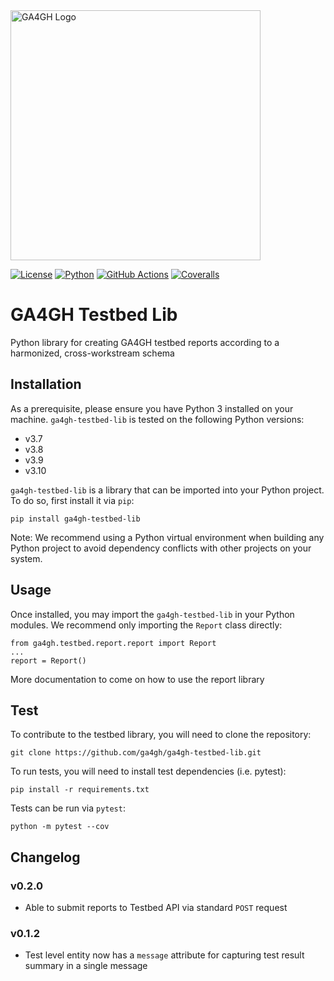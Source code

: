 <img src="https://www.ga4gh.org/wp-content/themes/ga4gh/dist/assets/svg/logos/logo-full-color.svg" alt="GA4GH Logo" style="width: 400px;"/>

[![License](https://img.shields.io/badge/License-Apache%202.0-blue.svg?style=flat-square)](https://opensource.org/licenses/Apache-2.0)
[![Python](https://img.shields.io/badge/python-3.7|3.8|3.9|3.10-blue.svg?style=flat-square)](https://www.python.org/)
[![GitHub Actions](https://img.shields.io/github/workflow/status/ga4gh/ga4gh-testbed-lib/Test/main?style=flat-square)](https://github.com/ga4gh/ga4gh-testbed-lib/actions)
[![Coveralls](https://img.shields.io/coveralls/github/ga4gh/ga4gh-testbed-lib/main?style=flat-square)](https://coveralls.io/github/ga4gh/ga4gh-testbed-lib)

# GA4GH Testbed Lib

Python library for creating GA4GH testbed reports according to a harmonized, cross-workstream schema

## Installation

As a prerequisite, please ensure you have Python 3 installed on your machine.
`ga4gh-testbed-lib` is tested on the following Python versions:
* v3.7
* v3.8
* v3.9
* v3.10

`ga4gh-testbed-lib` is a library that can be imported into your Python project.
To do so, first install it via `pip`:

```
pip install ga4gh-testbed-lib
```

Note: We recommend using a Python virtual environment when building any Python project to avoid dependency conflicts with other projects on your system.

## Usage

Once installed, you may import the `ga4gh-testbed-lib` in your Python modules. We recommend only importing the `Report` class directly: 
```
from ga4gh.testbed.report.report import Report
...
report = Report()
```

More documentation to come on how to use the report library

## Test

To contribute to the testbed library, you will need to clone the repository:
```
git clone https://github.com/ga4gh/ga4gh-testbed-lib.git
```

To run tests, you will need to install test dependencies (i.e. pytest):
```
pip install -r requirements.txt
```

Tests can be run via `pytest`:
```
python -m pytest --cov
```

## Changelog

### v0.2.0
* Able to submit reports to Testbed API via standard `POST` request

### v0.1.2
* Test level entity now has a `message` attribute for capturing test result summary in a single message
